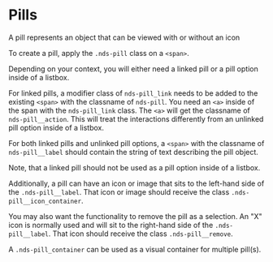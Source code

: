 # Pills

A pill represents an object that can be viewed with or without an icon

To create a pill, apply the `.nds-pill` class on a `<span>`.

Depending on your context, you will either need a linked pill or a pill option inside of a listbox.

For linked pills, a modifier class of `nds-pill_link` needs to be added to the existing `<span>` with the classname of `nds-pill`. You need an `<a>` inside of the span with the `nds-pill_link` class. The `<a>` will get the classname of `nds-pill__action`. This will treat the interactions differently from an unlinked pill option inside of a listbox.

For both linked pills and unlinked pill options, a `<span>` with the classname of `nds-pill__label` should contain the string of text describing the pill object.

Note, that a linked pill should not be used as a pill option inside of a listbox.

Additionally, a pill can have an icon or image that sits to the left-hand side of the `.nds-pill__label`. That icon or image should receive the class `.nds-pill__icon_container`.

You may also want the functionality to remove the pill as a selection. An "X" icon is normally used and will sit to the right-hand side of the `.nds-pill__label`. That icon should receive the class `.nds-pill__remove`.

A `.nds-pill_container` can be used as a visual container for multiple pill(s).
